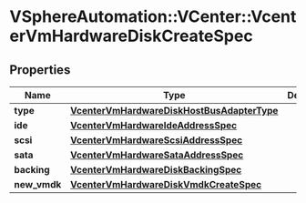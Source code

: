# VSphereAutomation::VCenter::VcenterVmHardwareDiskCreateSpec

## Properties
Name | Type | Description | Notes
------------ | ------------- | ------------- | -------------
**type** | [**VcenterVmHardwareDiskHostBusAdapterType**](VcenterVmHardwareDiskHostBusAdapterType.md) |  | [optional] 
**ide** | [**VcenterVmHardwareIdeAddressSpec**](VcenterVmHardwareIdeAddressSpec.md) |  | [optional] 
**scsi** | [**VcenterVmHardwareScsiAddressSpec**](VcenterVmHardwareScsiAddressSpec.md) |  | [optional] 
**sata** | [**VcenterVmHardwareSataAddressSpec**](VcenterVmHardwareSataAddressSpec.md) |  | [optional] 
**backing** | [**VcenterVmHardwareDiskBackingSpec**](VcenterVmHardwareDiskBackingSpec.md) |  | [optional] 
**new_vmdk** | [**VcenterVmHardwareDiskVmdkCreateSpec**](VcenterVmHardwareDiskVmdkCreateSpec.md) |  | [optional] 


